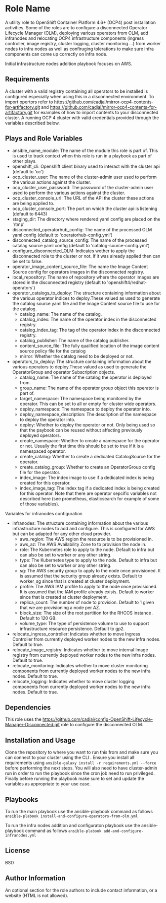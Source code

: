 Role Name
=========

A utility role to OpenShift Container Platform 4.6+ (OCP4) post installation activities.
Some of the roles are to configure a disconnected Operator Lifecycle Manager (OLM), deploying various operators from OLM, add infranodes and relocating OCP4 infrastructure components (ingress controller, image registry, cluster logging, cluster monitoring ...) from worker nodes to infra nodes as well as confiruging tolerations to make sure infra components can come up correctly on infra node. 

Initial infrastructure nodes addition playbook focuses on AWS. 

Requirements
------------
A cluster with a valid registry containing all operators to be installed is configured especially when using this in a disconnected environment. To import opertors refer to https://github.com/cadjai/mirror-ocp4-contents-for-artifactory.git and https://github.com/cadjai/mirror-ocp4-contents-for-artifactory.git for examples of how to import contents to your disconnected cluster. 
A running OCP 4 cluster with valid credentials provided through the variables described below.


Plays and Role Variables
------------------------

- ansible_name_module: The name of the module this role is part of. This is used to track context when this role is run in a playbook as part of other plays.  
- openshift_cli: Openshift client binary used to interact with the cluster api (default to 'oc')
- ocp_cluster_user: The name of the cluster-admin user used to perform the various actions against the cluster.
- ocp_cluster_user_password: The password of the cluster-admin user used to perform the various actions against the cluster.
- ocp_cluster_console_url: The URL of the API the cluster these actions are being applied to.
- ocp_cluster_console_port: The port on which the cluster api is listening (default to 6443)
- staging_dir: The directory where rendered yaml config are placed on the '/tmp'
- disconnected_operatorhub_config: The name of the processed OLM yaml config (default to 'operatorhub-config.yml')
- disconnected_catalog_source_config: The name of the processed catalag source yaml config (default to 'catalog-source-config.yml')
- configure_disconnected_OLM: Indicates wether to apply the disconnected role to the cluster or not. If it was already applied then can be set to false.
- operator_image_content_source_file: The name the Image Content Source config for operators images in the disconnected registry.
- local_repository: The name of repository where the operator images are stored in the disconnected registry (default to 'openshift4/redhat-operators')
- operator_catalogs_to_deploy: The structure containing information about the various operator indices to deploy.These valued as used to generate the catalog source yaml file and the Image Content source file to use for the catalog.
   - catalog_name: The name of the catalog.
   - catalog_index: The name of the operator index in the disconnected registry.
   - catalog_index_tag: The tag of the operator index in the disconnected registry.
   - catalog_publisher: The name of the catalog publisher.
   - content_source_file: The fully qualified location of the image content source policy file for the catalog
   - mirror: Whether the catalog need to be deployed or not.
- operators_to_deploy: The structure containing information about the various operators to deploy.These valued as used to generate the OperatorGroup and operator Subscription objects.
   - catalog_name: The name of the catalog the operator is deployed from.
   - group_name: The name of the operator group object this operator is part of.
   - target_namespace: The namespace being monitored by the operator. This can be set to all or empty for cluster wide operators. 
   - deploy_namespace: The namespace to deploy the operator into.
   - deploy_namespace_description: The description of the namespace to deploy the operator into.
   - deploy:  Whether to deploy the operator or not. Only being used so that the paybook can be reused without affecting previously deployed operators.
   - create_namespace: Whether to create a namespace for the operator or not. Usually the first time this should be set to true if it is a namespaced operator.
   - create_catalog:  Whether to create a dedicated CatalogSource for the operator.
   - create_catalog_group: Whether to create an OperatorGroup config file for the operator.
   - index_image:  The index image to use if a dedicated index is being created for this operator.
   - index_image_tag: The index tag if a dedicated index is being created for this operator.
Note that there are operator sepcific variables not described here (see prometheus, elasticsearch for example of some of those variables).

Variables for infranodes configuration
- infranodes: The structure containing information about the various infrastructure nodes to add and configure. This is configured for AWS but can be adapted for any other cloud provider.
  - aws_region: The AWS region the resource is to be provisioned in.
  - aws_az: The AWS Availability Zone to to provision the node in.
  - role: The Kubernetes role to apply to the node. Default to infra but can also be set to worker or any other string.
  - type: The Kubernetes type to apply to the node. Default to infra but can also be set to worker or any other string.
  - sg: The AWS security group to apply to the node once provisioned. It is assumed that the security group already exists. Default to worker_sg since that is created at cluster deployment.
  - profile: The AWS IAM profile to apply to the node once provisioned. It is assumed that the IAM profile already exists. Default to worker since that is created at cluster deployment.
  - replica_count: The number of node to provision. Default to 1 given that we are provisioning a node per AZ.
  - block_size: The size of the root partition for the RHCOS instance . Default to 120 GB.
  - volume_type: The type of persistence volume to use to support infrastructure resource persistence. Default to gp2.
- relocate_ingress_controller: Indicates whether to move Ingress Controller from currently deployed worker nodes to the new infra nodes. Default to true.
- relocate_image_registry: Indicates whether to move internal Image registry from currently deployed worker nodes to the new infra nodes. Default to true.
- relocate_monitoring: Indicates whether to move cluster monitoring components from currently deployed worker nodes to the new infra nodes. Default to true.
- relocate_logging: Indicates whether to move cluster logging components from currently deployed worker nodes to the new infra nodes. Default to true.

Dependencies
------------
This role uses the https://github.com/cadjai/config-OpenShift-Lifecycle-Manager-Disconnected.git role to configure the disconnected OLM.


Installation and Usage
-----------------------
Clone the repository to where you want to run this from and make sure you can connect to your cluster using the CLI .
Ensure you install all requirements using `ansible-galaxy install -r requirements.yml --force` before performing the next steps.
You will also need to have cluster-admin run in order to run the playbook since the cron job need to run privileged.
Finally before running the playbook make sure to set and update the variables as appropriate to your use case.

Playbooks
---------
To run the main playbook use the ansible-playbook command as follows
`ansible-plabook install-and-configure-operators-from-olm.yml`

To run the infra nodes addition and configuraton  playbook use the ansible-playbook command as follows
`ansible-plabook add-and-configure-infranodes.yml`

License
-------

BSD

Author Information
------------------

An optional section for the role authors to include contact information, or a website (HTML is not allowed).
